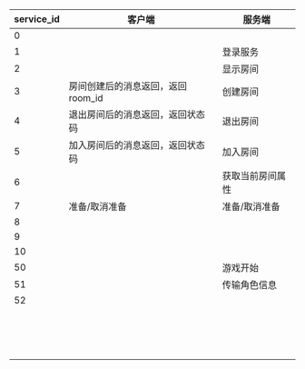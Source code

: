 | service_id | 客户端                            | 服务端           |
| ---------- | --------------------------------- | ---------------- |
| 0          |                                   |                  |
| 1          |                                   | 登录服务         |
| 2          |                                   | 显示房间         |
| 3          | 房间创建后的消息返回，返回room_id | 创建房间         |
| 4          | 退出房间后的消息返回，返回状态码  | 退出房间         |
| 5          | 加入房间后的消息返回，返回状态码  | 加入房间         |
| 6          |                                   | 获取当前房间属性 |
| 7          | 准备/取消准备                     | 准备/取消准备    |
| 8          |                                   |                  |
| 9          |                                   |                  |
| 10         |                                   |                  |
| 50         |                                   | 游戏开始         |
| 51         |                                   | 传输角色信息     |
| 52         |                                   |                  |
|            |                                   |                  |
|            |                                   |                  |
|            |                                   |                  |
|            |                                   |                  |
|            |                                   |                  |
|            |                                   |                  |
|            |                                   |                  |
|            |                                   |                  |
|            |                                   |                  |
|            |                                   |                  |
|            |                                   |                  |
|            |                                   |                  |
|            |                                   |                  |
|            |                                   |                  |
|            |                                   |                  |